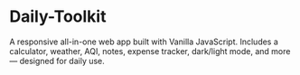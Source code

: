 # Daily-Toolkit
A responsive all-in-one web app built with Vanilla JavaScript. Includes a calculator, weather, AQI, notes, expense tracker, dark/light mode, and more — designed for daily use.
